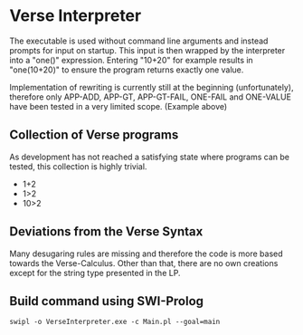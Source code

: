 # Verse Interpreter
The executable is used without command line arguments and instead prompts for input on startup.
This input is then wrapped by the interpreter into a "one()" expression.
Entering "10+20" for example results in "one(10+20)" to ensure the program returns exactly one value.

Implementation of rewriting is currently still at the beginning (unfortunately),
therefore only APP-ADD, APP-GT, APP-GT-FAIL, ONE-FAIL and ONE-VALUE have been tested in a very limited scope. (Example above)

## Collection of Verse programs
As development has not reached a satisfying state where programs can be tested, this collection is highly trivial.

* 1+2
* 1>2
* 10>2

## Deviations from the Verse Syntax
Many desugaring rules are missing and therefore the code is more based towards the Verse-Calculus.
Other than that, there are no own creations except for the string type presented in the LP.

## Build command using SWI-Prolog
`swipl -o VerseInterpreter.exe -c Main.pl --goal=main`
